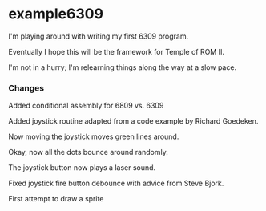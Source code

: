 example6309
==========

I'm playing around with writing my first 6309 program.

Eventually I hope this will be the framework for Temple of ROM II.

I'm not in a hurry; I'm relearning things along the way at a slow pace.

### Changes

Added conditional assembly for 6809 vs. 6309

Added joystick routine adapted from a code example by Richard Goedeken.

Now moving the joystick moves green lines around.

Okay, now all the dots bounce around randomly.

The joystick button now plays a laser sound.

Fixed joystick fire button debounce with advice from Steve Bjork.

First attempt to draw a sprite
